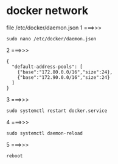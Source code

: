 # docker network

file /etc/docker/daemon.json
1 ===>>> 

```
sudo nano /etc/docker/daemon.json
```


2 ===>>>
```
{
  "default-address-pools": [
    {"base":"172.80.0.0/16","size":24},
    {"base":"172.90.0.0/16","size":24}
  ]
}
```

3 ===>>>

```
sudo systemctl restart docker.service
```

4 ===>>>

```
sudo systemctl daemon-reload
```

5 ===>>>

```
reboot
```
